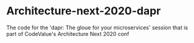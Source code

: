 # Architecture-next-2020-dapr
The code for the 'dapr: The gloue for your microservices' session that is part of CodeValue's Architecture Next 2020 conf
